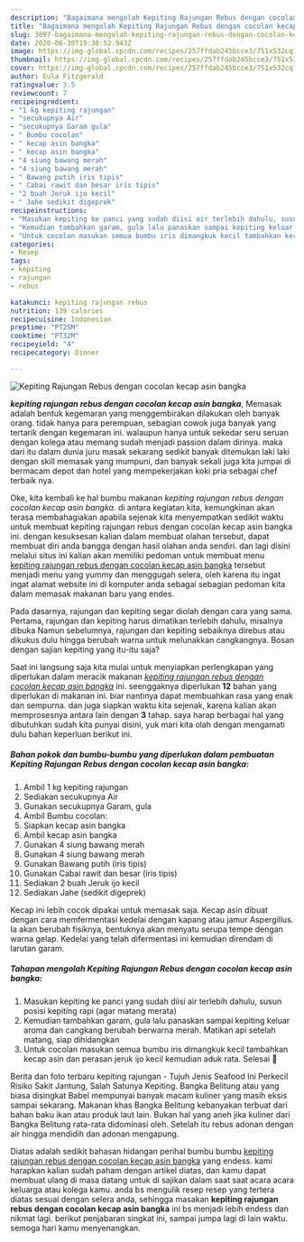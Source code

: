 ```yaml
---
description: "Bagaimana mengolah Kepiting Rajungan Rebus dengan cocolan kecap asin bangka yang enak"
title: "Bagaimana mengolah Kepiting Rajungan Rebus dengan cocolan kecap asin bangka yang enak"
slug: 3097-bagaimana-mengolah-kepiting-rajungan-rebus-dengan-cocolan-kecap-asin-bangka-yang-enak
date: 2020-06-30T19:30:52.943Z
image: https://img-global.cpcdn.com/recipes/257ffdab245bcce3/751x532cq70/kepiting-rajungan-rebus-dengan-cocolan-kecap-asin-bangka-foto-resep-utama.jpg
thumbnail: https://img-global.cpcdn.com/recipes/257ffdab245bcce3/751x532cq70/kepiting-rajungan-rebus-dengan-cocolan-kecap-asin-bangka-foto-resep-utama.jpg
cover: https://img-global.cpcdn.com/recipes/257ffdab245bcce3/751x532cq70/kepiting-rajungan-rebus-dengan-cocolan-kecap-asin-bangka-foto-resep-utama.jpg
author: Eula Fitzgerald
ratingvalue: 3.5
reviewcount: 7
recipeingredient:
- "1 kg kepiting rajungan"
- "secukupnya Air"
- "secukupnya Garam gula"
- " Bumbu cocolan"
- " kecap asin bangka"
- " kecap asin bangka"
- "4 siung bawang merah"
- "4 siung bawang merah"
- " Bawang putih iris tipis"
- " Cabai rawit dan besar iris tipis"
- "2 buah Jeruk ijo kecil"
- " Jahe sedikit digeprek"
recipeinstructions:
- "Masukan kepiting ke panci yang sudah diisi air terlebih dahulu, susun posisi kepiting rapi (agar matang merata)"
- "Kemudian tambahkan garam, gula lalu panaskan sampai kepiting keluar aroma dan cangkang berubah berwarna merah. Matikan api setelah matang, siap dihidangkan"
- "Untuk cocolan masukan semua bumbu iris dimangkuk kecil tambahkan kecap asin dan perasan jeruk ijo kecil kemudian aduk rata. Selesai 🙏"
categories:
- Resep
tags:
- kepiting
- rajungan
- rebus

katakunci: kepiting rajungan rebus 
nutrition: 139 calories
recipecuisine: Indonesian
preptime: "PT25M"
cooktime: "PT32M"
recipeyield: "4"
recipecategory: Dinner

---
```



![Kepiting Rajungan Rebus dengan cocolan kecap asin bangka](https://img-global.cpcdn.com/recipes/257ffdab245bcce3/751x532cq70/kepiting-rajungan-rebus-dengan-cocolan-kecap-asin-bangka-foto-resep-utama.jpg)

<b><i>kepiting rajungan rebus dengan cocolan kecap asin bangka</i></b>, Memasak adalah bentuk kegemaran yang menggembirakan dilakukan oleh banyak orang. tidak hanya para perempuan, sebagian cowok juga banyak yang tertarik dengan kegemaran ini. walaupun hanya untuk sekedar seru seruan dengan kolega atau memang sudah menjadi passion dalam dirinya. maka dari itu dalam dunia juru masak sekarang sedikit banyak ditemukan laki laki dengan skill memasak yang mumpuni, dan banyak sekali juga kita jumpai di bermacam depot dan hotel yang mempekerjakan koki pria sebagai chef terbaik nya.

Oke, kita kembali ke hal bumbu makanan <i>kepiting rajungan rebus dengan cocolan kecap asin bangka</i>. di antara kegiatan kita, kemungkinan akan terasa membahagiakan apabila sejenak kita menyempatkan sedikit waktu untuk membuat kepiting rajungan rebus dengan cocolan kecap asin bangka ini. dengan kesuksesan kalian dalam membuat olahan tersebut, dapat membuat diri anda bangga dengan hasil olahan anda sendiri. dan lagi disini melalui situs ini kalian akan memiliki pedoman untuk membuat menu <u>kepiting rajungan rebus dengan cocolan kecap asin bangka</u> tersebut menjadi menu yang yummy dan menggugah selera, oleh karena itu ingat ingat alamat website ini di komputer anda sebagai sebagian pedoman kita dalam memasak makanan baru yang endes.

Pada dasarnya, rajungan dan kepiting segar diolah dengan cara yang sama. Pertama, rajungan dan kepiting harus dimatikan terlebih dahulu, misalnya dibuka Namun sebelumnya, rajungan dan kepiting sebaiknya direbus atau dikukus dulu hingga berubah warna untuk melunakkan cangkangnya. Bosan dengan sajian kepiting yang itu-itu saja?


Saat ini langsung saja kita mulai untuk menyiapkan perlengkapan yang diperlukan dalam meracik makanan <u><i>kepiting rajungan rebus dengan cocolan kecap asin bangka</i></u> ini. seenggaknya diperlukan <b>12</b> bahan yang diperlukan di makanan ini. biar nantinya dapat membuahkan rasa yang enak dan sempurna. dan juga siapkan waktu kita sejenak, karena kalian akan memprosesnya antara lain dengan <b>3</b> tahap. saya harap berbagai hal yang dibutuhkan sudah kita punyai disini, yuk mari kita olah dengan mengamati dulu bahan keperluan berikut ini.

<!--inarticleads1-->

##### Bahan pokok dan bumbu-bumbu yang diperlukan dalam pembuatan Kepiting Rajungan Rebus dengan cocolan kecap asin bangka:

1. Ambil 1 kg kepiting rajungan
1. Sediakan secukupnya Air
1. Gunakan secukupnya Garam, gula
1. Ambil  Bumbu cocolan:
1. Siapkan  kecap asin bangka
1. Ambil  kecap asin bangka
1. Gunakan 4 siung bawang merah
1. Gunakan 4 siung bawang merah
1. Gunakan  Bawang putih (iris tipis)
1. Gunakan  Cabai rawit dan besar (iris tipis)
1. Sediakan 2 buah Jeruk ijo kecil
1. Sediakan  Jahe (sedikit digeprek)


Kecap ini lebih cocok dipakai untuk memasak saja. Kecap asin dibuat dengan cara memfermentasi kedelai dengan kapang atau jamur Aspergillus. Ia akan berubah fisiknya, bentuknya akan menyatu serupa tempe dengan warna gelap. Kedelai yang telah difermentasi ini kemudian direndam di larutan garam. 

<!--inarticleads2-->

##### Tahapan mengolah Kepiting Rajungan Rebus dengan cocolan kecap asin bangka:

1. Masukan kepiting ke panci yang sudah diisi air terlebih dahulu, susun posisi kepiting rapi (agar matang merata)
1. Kemudian tambahkan garam, gula lalu panaskan sampai kepiting keluar aroma dan cangkang berubah berwarna merah. Matikan api setelah matang, siap dihidangkan
1. Untuk cocolan masukan semua bumbu iris dimangkuk kecil tambahkan kecap asin dan perasan jeruk ijo kecil kemudian aduk rata. Selesai 🙏


Berita dan foto terbaru kepiting rajungan - Tujuh Jenis Seafood Ini Perkecil Risiko Sakit Jantung, Salah Satunya Kepiting. Bangka Belitung atau yang biasa disingkat Babel mempunyai banyak macam kuliner yang masih eksis sampai sekarang. Makanan khas Bangka Belitung kebanyakan terbuat dari bahan baku ikan atau produk laut lain. Bukan hal yang aneh jika kuliner dari Bangka Belitung rata-rata didominasi oleh. Setelah itu rebus adonan dengan air hingga mendidih dan adonan mengapung. 

Diatas adalah sedikit bahasan hidangan perihal bumbu bumbu <u>kepiting rajungan rebus dengan cocolan kecap asin bangka</u> yang endess. kami harapkan kalian sudah paham dengan artikel diatas, dan kamu dapat membuat ulang di masa datang untuk di sajikan dalam saat saat acara acara keluarga atau kolega kamu. anda bs mengulik resep resep yang tertera diatas sesuai dengan selera anda, sehingga masakan <b>kepiting rajungan rebus dengan cocolan kecap asin bangka</b> ini bs menjadi lebih endess dan nikmat lagi. berikut penjabaran singkat ini, sampai jumpa lagi di lain waktu. semoga hari kamu menyenangkan.
